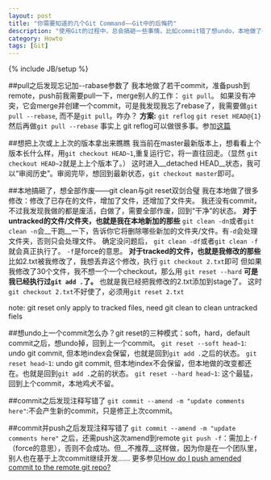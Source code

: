 ```yaml
---
layout: post
title: "你需要知道的几个Git Command——Git中的后悔药"
description: "使用Git的过程中，总会搞砸一些事情，比如commit错了想undo，本地做了一堆修改想作废，commit少了一个东西，或者注释写错了，想追加一个amend……像我这样的初学者往往不知所措，查了几个command，做个笔记。"
category: Howto
tags: [Git]
---
```

{% include JB/setup %}

##pull之后发现忘记加--rabase参数了
我本地做了若干commit，准备push到remote，push前我需要pull一下，merge别人的工作： `git pull`。
如果没有冲突，它会merge并创建一个commit，可是我发现我忘了rebase了，我需要做`git pull --rebase`, 而不是`git pull`。咋办？
__方案:__
`git reflog`
`git reset HEAD@{1}`
然后再做`git pull --rebase`
事实上 git reflog可以做很多事。参加[这篇](http://stackoverflow.com/questions/134882/undoing-a-git-rebase)

##想把上次或上上次的版本拿出来瞧瞧
我当前在master最新版本上，想看看上个版本长什么样，用`git checkout HEAD~1`,重复运行它，将一直往回走。（显然 `git checkout HEAD~2`就是上上个版本了。）
这时进入__detached HEAD__状态，我可以“审阅历史”。审阅完毕，想回到最新状态，`git checkout master`即可。

##本地搞砸了，想全部作废——git clean与git reset双剑合璧
我在本地做了很多修改：修改了已存在的文件，增加了文件，还增加了文件夹。
我还没有commit，不过我发现我做的都是废活，白做了，需要全部作废，回到“干净”的状态。
__对于untracked的文件/文件夹，也就是我在本地新加的那些__
`git clean -dn`或者`git clean -n`会__干跑__一下，告诉你它将删除哪些新加的文件夹/文件。有`-d`会处理文件夹，否则只会处理文件。
确定没问题后，
`git clean -df`或者`git clean -f`就会真正执行了。 `-f`是force的意思。
__对于tracked的文件，也就是我修改的那些__
比如2.txt被我修改了，我想丢弃这个修改，执行
`git checkout 2.txt`即可
但如果我修改了30个文件，我不想一个一个checkout，那么用
`git reset --hard`
__可是我已经执行过`git add .`了。__
也就是我已经把我修改的2.txt添加到stage了。
这时`git checkout 2.txt`不好使了，必须用`git reset 2.txt`

note: git reset only apply to tracked files, need git clean to clean untracked fiels

##想undo上一个commit怎么办？git reset的三种模式：soft，hard，default
commit之后，想undo掉，回到上一个commit。
`git reset --soft head~1`: undo git commit, 但本地index会保留，也就是回到`git add .`之后的状态。
`git reset head~1`: undo git commit, 但本地index不会保留，但本地做的改变都还在。也就是回到`git add .`之前的状态。
`git reset --hard head~1`: 这个最猛，回到上个commit，本地鸡犬不留。

##commit之后发现注释写错了
`git commit --amend -m "update comments here"`:不会产生新的commit，只是修正上次commit。

##commit并push之后发现注释写错了
`git commit --amend -m "update comments here"`
之后，还需push这次amend到remote
`git push -f`：需加上`-f` （force的意思），否则不会成功。但__不推荐__这样做，因为你是在一个团队里，别人也在基于上次commit继续开发……
更多参见[How do I push amended commit to the remote git repo?](http://stackoverflow.com/questions/253055/how-do-i-push-amended-commit-to-the-remote-git-repo)
